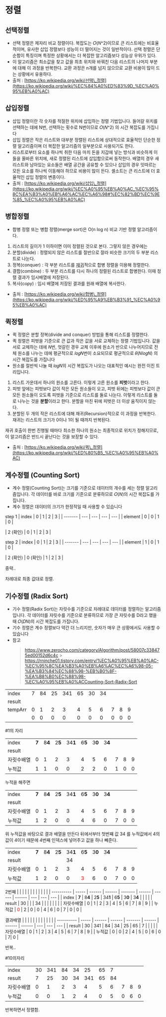 # 정렬

## 선택정렬

- 선택 정렬은 제자리 비교 정렬이다. 복잡도는 𝑂(𝑁^2)이므로 큰 리스트에는 비효율적이며, 유사한 삽입 정렬보다 성능이 더 떨어지는 것이 일반적이다. 선택 정렬은 단순함이 특징이며 특정한 상황에서는 더 복잡한 알고리즘보다 성능상 우위가 있다.
- 이 알고리즘은 최소값을 찾고 값을 최초 위치와 바꿔친 다음 리스트의 나머지 부분에 대해 이 과정을 반복한다. 교환 과정은 n개를 넘지 않으므로 교환 비용이 많이 드는 상황에서 유용하다.
- 출처 : [https://ko.wikipedia.org/wiki/선택\_정렬](https://ko.wikipedia.org/wiki/%EC%84%A0%ED%83%9D_%EC%A0%95%EB%A0%AC)

## 삽입정렬

- 삽입 정렬이란 각 숫자를 적절한 위치에 삽입하는 정렬 기법입니다. 들어갈 위치를 선택하는 데에 N번, 선택하는 횟수로 N번이므로 𝑂(𝑁^2) 의 시간 복잡도를 가집니다
- 삽입 정렬은 작은 리스트와 대부분 정렬된 리스트에 상대적으로 효율적인 단순한 정렬 알고리즘이며 더 복잡한 알고리즘의 일부분으로 사용되기도 한다.
- 리스트로부터 요소를 하나씩 취한 다음 마치 돈을 지갑에 넣는 방식과 비슷하게 이들을 올바른 위치에, 새로 정렬된 리스트에 삽입함으로써 동작한다. 배열의 경우 새 리스트와 남아있는 요소들은 배열 공간을 공유할 수 있으나 삽입의 경우 잇따르는 모든 요소를 하나씩 이동해야 하므로 비용이 많이 든다. 셸소트는 큰 리스트에 더 효율적인 삽입 정렬의 변종이다.
- 출처 : [https://ko.wikipedia.org/wiki/삽입\_정렬](https://ko.wikipedia.org/wiki/%EC%A0%95%EB%A0%AC_%EC%95%8C%EA%B3%A0%EB%A6%AC%EC%A6%98#%EC%82%BD%EC%9E%85_%EC%A0%95%EB%A0%AC)

## 병합정렬

- 합병 정렬 또는 병합 정렬(merge sort)은 O(n log n) 비교 기반 정렬 알고리즘이다.

1. 리스트의 길이가 1 이하이면 이미 정렬된 것으로 본다. 그렇지 않은 경우에는
2. 분할(divide) : 정렬되지 않은 리스트를 절반으로 잘라 비슷한 크기의 두 부분 리스트로 나눈다.
3. 정복(conquer) : 각 부분 리스트를 [재귀](https://ko.wikipedia.org/wiki/%EC%9E%AC%EA%B7%80%ED%95%A8%EC%88%98)적으로 합병 정렬을 이용해 정렬한다.
4. 결합(combine) : 두 부분 리스트를 다시 하나의 정렬된 리스트로 합병한다. 이때 정렬 결과가 임시배열에 저장된다.
5. 복사(copy) : 임시 배열에 저장된 결과를 원래 배열에 복사한다.

- 출처 : [https://ko.wikipedia.org/wiki/합병\_정렬](https://ko.wikipedia.org/wiki/%ED%95%A9%EB%B3%91_%EC%A0%95%EB%A0%AC)

## 퀵정렬

- 퀵 정렬은 분할 정복(divide and conquer) 방법을 통해 리스트를 정렬한다.
- 퀵 정렬은 피벗을 기준으로 큰 값과 작은 값을 서로 교체하는 정렬 기법입니다. 값을 서로 교체하는
  데에 𝑁번, 엇갈린 경우 교체 이후에 원소가 반으로 나누어지므로 전체 원소를 나누는 데에 평균적으로 𝑙𝑜𝑔𝑁번이 소요되므로 평균적으로 𝜃(𝑁𝑙𝑜𝑔𝑁) 의 시간 복잡도를 가집니다
- 원소를 절반씩 나눌 때 𝑙𝑜𝑔𝑁의 시간 복잡도가 나오는 대표적인 예시는 완전 이진 트리입니다.

1. 리스트 가운데서 하나의 원소를 고른다. 이렇게 고른 원소를 **피벗**이라고 한다.
2. 피벗 앞에는 피벗보다 값이 작은 모든 원소들이 오고, 피벗 뒤에는 피벗보다 값이 큰 모든 원소들이 오도록 피벗을 기준으로 리스트를 둘로 나눈다. 이렇게 리스트를 둘로 나누는 것을 **분할**이라고 한다. 분할을 마친 뒤에 피벗은 더 이상 움직이지 않는다.
3. 분할된 두 개의 작은 리스트에 대해 재귀(Recursion)적으로 이 과정을 반복한다. 재귀는 리스트의 크기가 0이나 1이 될 때까지 반복된다.

재귀 호출이 한번 진행될 때마다 최소한 하나의 원소는 최종적으로 위치가 정해지므로, 이 알고리즘은 반드시 끝난다는 것을 보장할 수 있다.

- 출처 : [https://ko.wikipedia.org/wiki/퀵\_정렬](https://ko.wikipedia.org/wiki/%ED%80%B5_%EC%A0%95%EB%A0%AC)

## 계수정렬 (Counting Sort)

- 계수 정렬(Counting Sort)는 크기를 기준으로 데이터의 개수를 세는 정렬 알고리즘입니다. 각 데이터를 바로 크기를 기준으로 분류하므로 𝑂(𝑁)의 시간 복잡도를 가집니다.
- 계수 정렬은 데이터의 크기가 한정적일 때 사용할 수 있습니다

step 1
| index | 0 | 1 | 2 | 3 |
| ------- | --- | --- | --- | --- |
| element | 0 | 0 | 1 | 0 |

| 2 (확인) | 0 | 1 | 2 | 3 |

step 2
| index | 0 | 1 | 2 | 3 |
| ------- | --- | --- | --- | --- |
| element | 1 | 0 | 1 | 0 |

| 2 (확인) | 0 (확인) | 1 | 2 | 3 |

중략..

차례대로 최종 값대로 정렬.

## 기수정렬 (Radix Sort)

- 기수 정렬(Radix Sort)는 자릿수를 기준으로 차례대로 데이터를 정렬하는 알고리즘입니다. 각 데이터를 자릿수를 기준으로 분류하므로 가장 큰 자릿수를 D라고 했을 때 𝑂(𝐷𝑁)의 시간 복잡도를 가집니다.
- 기수 정렬은 계수 정렬보다 약간 더 느리지만, 숫자가 매우 큰 상황에서도 사용할 수 있습니다
- 참고
  > https://www.zerocho.com/category/Algorithm/post/58007c338475ed00152d6c4c > https://rninche01.tistory.com/entry/%EC%A0%95%EB%A0%AC-%EC%95%8C%EA%B3%A0%EB%A6%AC%EC%A6%98-05-%EA%B3%84%EC%88%98-%EB%B0%8F-%EA%B8%B0%EC%88%98-%EC%A0%95%EB%A0%ACCounting-Sort-Radix-Sort

|         |     |     |     |     |     |     |     |     |     |     |
| ------- | --- | --- | --- | --- | --- | --- | --- | --- | --- | --- |
| index   | 7   | 84  | 25  | 341 | 65  | 30  | 34  |     |     |     |
| result  |     |     |     |     |     |     |     |     |     |     |
| tempArr | 0   | 1   | 2   | 3   | 4   | 5   | 6   | 7   | 8   | 9   |
|         | 0   | 0   | 0   | 0   | 0   | 0   | 0   | 0   | 0   | 0   |

#1의 자리

|            |       |        |        |         |        |        |        |     |     |     |
| ---------- | ----- | ------ | ------ | ------- | ------ | ------ | ------ | --- | --- | --- |
| index      | **7** | 8**4** | 2**5** | 34**1** | 6**5** | 3**0** | 3**4** |     |     |     |
| result     |       |        |        |         |        |        |        |     |     |     |
| 자릿수배열 | 0     | 1      | 2      | 3       | 4      | 5      | 6      | 7   | 8   | 9   |
| 누적값     | 1     | 1      | 0      | 0       | 2      | 2      | 0      | 1   | 0   | 0   |

누적을 해주면

|            |       |        |        |         |        |        |        |     |     |     |
| ---------- | ----- | ------ | ------ | ------- | ------ | ------ | ------ | --- | --- | --- |
| index      | **7** | 8**4** | 2**5** | 34**1** | 6**5** | 3**0** | 3**4** |     |     |     |
| result     |       |        |        |         |        |        |        |     |     |     |
| 자릿수배열 | 0     | 1      | 2      | 3       | 4      | 5      | 6      | 7   | 8   | 9   |
| 누적값     | 1     | 2      | 0      | 0       | 4      | 6      | 0      | 7   | 0   | 0   |

위 누적값을 바탕으로 결과 배열을 만든다
뒤에서부터 첫번쨰 값 34 를 누적값에서 4의 값이 4이기 때문에 4번째 인덱스에 넣어주고 값을 하나 빼준다.

|            |       |        |        |         |                                  |        |        |     |     |     |
| ---------- | ----- | ------ | ------ | ------- | -------------------------------- | ------ | ------ | --- | --- | --- |
| index      | **7** | 8**4** | 2**5** | 34**1** | 6**5**                           | 3**0** | 3**4** |     |     |     |
| result     |       |        |        | 34      |                                  |        |        |     |     |     |
| 자릿수배열 | 0     | 1      | 2      | 3       | 4                                | 5      | 6      | 7   | 8   | 9   |
| 누적값     | 1     | 2      | 0      | 0       | <span style="color:red">3</span> | 6      | 0      | 7   | 0   | 0   |

2번째
| | | | | | | | | | | |
| ---------- | ----- | ------ | ------ | ------- | ------ | ------ | ------ | --- | --- | --- |
| index | **7** | 8**4** | 2**5** | 34**1** | 6**5** | 3**0** | 3**4** | | | |
| result | 30 | | | 34 | | | | | | |
| 자릿수배열 | 0 | 1 | 2 | 3 | 4 | 5 | 6 | 7 | 8 | 9 |
| 누적값 | <span style="color:red">0</span> | 2 | 0 | 0 | 4 | 6 | 0 | 7 | 0 | 0 |

결과배열
| | | | | | | | | | | |
| ---------- | ----- | ------ | ------ | ------- | ------ | ------ | ------ | --- | --- | --- |
| result | 30 | 341 | 84 | 34 | 25 | 65 | 7 | | | |
| 자릿수배열 | 0 | 1 | 2 | 3 | 4 | 5 | 6 | 7 | 8 | 9 |
| 누적값 | 0 | 0 | 2 | 4 | 5 | 0 | 6 | 0 | 7| 0 |

반복..

#10의자리

|            |     |     |     |     |     |     |     |     |     |     |
| ---------- | --- | --- | --- | --- | --- | --- | --- | --- | --- | --- |
| index      | 30  | 341 | 84  | 34  | 25  | 65  | 7   |     |     |     |
| result     | 7   | 25  | 30  | 34  | 341 | 65  | 84  |     |     |     |
| 자릿수배열 | 0   | 1   | 2   | 3   | 4   | 5   | 6   | 7   | 8   | 9   |
| 누적값     | 0   | 0   | 1   | 2   | 4   | 0   | 5   | 0   | 6   | 0   |

반복하면서 정렬함.
